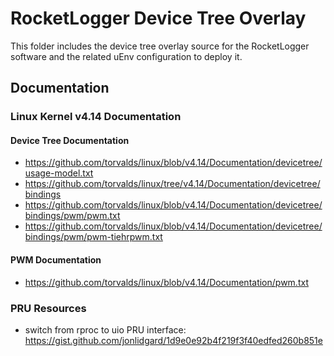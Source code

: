 # RocketLogger Device Tree Overlay

This folder includes the device tree overlay source for the RocketLogger software and the related uEnv configuration to deploy it.


## Documentation

### Linux Kernel v4.14 Documentation

#### Device Tree Documentation
* <https://github.com/torvalds/linux/blob/v4.14/Documentation/devicetree/usage-model.txt>
* <https://github.com/torvalds/linux/tree/v4.14/Documentation/devicetree/bindings>
* <https://github.com/torvalds/linux/blob/v4.14/Documentation/devicetree/bindings/pwm/pwm.txt>
* <https://github.com/torvalds/linux/blob/v4.14/Documentation/devicetree/bindings/pwm/pwm-tiehrpwm.txt>


#### PWM Documentation
* <https://github.com/torvalds/linux/blob/v4.14/Documentation/pwm.txt>


### PRU Resources
* switch from rproc to uio PRU interface: <https://gist.github.com/jonlidgard/1d9e0e92b4f219f3f40edfed260b851e>
